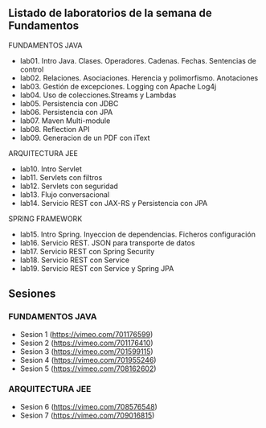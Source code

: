 ## Listado de laboratorios de la semana de Fundamentos

FUNDAMENTOS JAVA

* lab01. Intro Java. Clases. Operadores. Cadenas. Fechas. Sentencias de control
* lab02. Relaciones. Asociaciones. Herencia y polimorfismo. Anotaciones
* lab03. Gestión de excepciones. Logging con Apache Log4j
* lab04. Uso de colecciones.Streams y Lambdas
* lab05. Persistencia con JDBC
* lab06. Persistencia con JPA
* lab07. Maven Multi-module
* lab08. Reflection API
* lab09. Generacion de un PDF con iText

ARQUITECTURA JEE

* lab10. Intro Servlet
* lab11. Servlets con filtros
* lab12. Servlets con seguridad
* lab13. Flujo conversacional
* lab14. Servicio REST con JAX-RS y Persistencia con JPA

SPRING FRAMEWORK

* lab15. Intro Spring. Inyeccion de dependencias. Ficheros configuración
* lab16. Servicio REST. JSON para transporte de datos
* lab17. Servicio REST con Spring Security
* lab18. Servicio REST con Service
* lab19. Servicio REST con Service y Spring JPA

## Sesiones

### FUNDAMENTOS JAVA
* Sesion 1 (https://vimeo.com/701176599)
* Sesion 2 (https://vimeo.com/701176410)
* Sesion 3 (https://vimeo.com/701599115)
* Sesion 4 (https://vimeo.com/701955246)
* Sesion 5 (https://vimeo.com/708162602)
### ARQUITECTURA JEE
* Sesion 6 (https://vimeo.com/708576548)
* Sesion 7 (https://vimeo.com/709016815)
